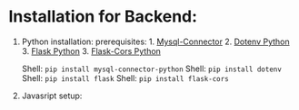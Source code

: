 # Installation for Backend:

1. Python installation:
    prerequisites: 
        1. [Mysql-Connector](https://pypi.org/project/mysql-connector-python/)
        2. [Dotenv Python](https://pypi.org/project/python-dotenv/)
        3. [Flask Python](https://pypi.org/project/Flask/)
        3. [Flask-Cors Python](https://pypi.org/project/Flask-Cors/)

    Shell: `pip install mysql-connector-python`
    Shell: `pip install dotenv`
    Shell: `pip install flask`
    Shell: `pip install flask-cors`


1. Javasript setup:


